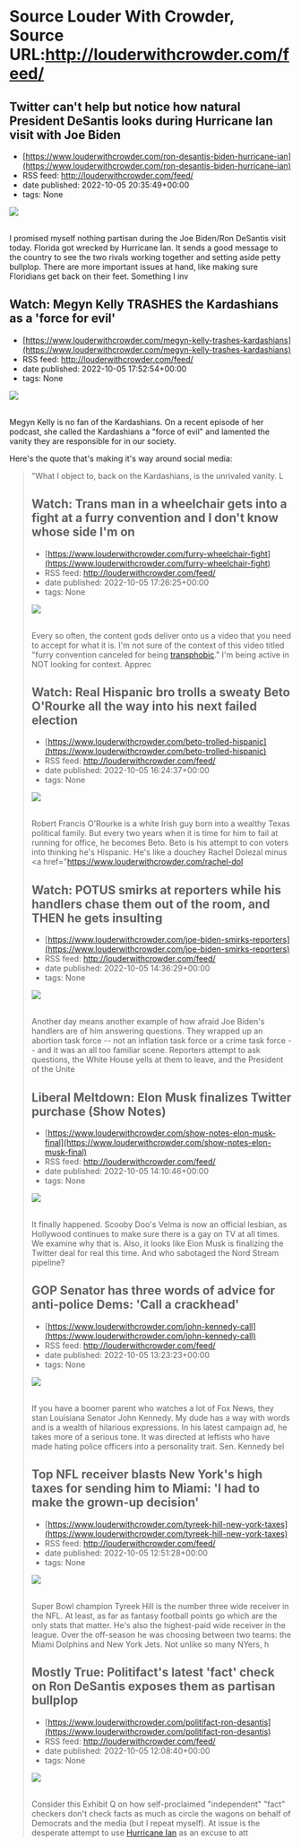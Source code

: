 # Source Louder With Crowder, Source URL:http://louderwithcrowder.com/feed/

## Twitter can't help but notice how natural President DeSantis looks during Hurricane Ian visit with Joe Biden
 - [https://www.louderwithcrowder.com/ron-desantis-biden-hurricane-ian](https://www.louderwithcrowder.com/ron-desantis-biden-hurricane-ian)
 - RSS feed: http://louderwithcrowder.com/feed/
 - date published: 2022-10-05 20:35:49+00:00
 - tags: None

<img src="https://www.louderwithcrowder.com/media-library/image.jpg?id=31870232&amp;width=1245&amp;height=700&amp;coordinates=0%2C0%2C0%2C118" /><br /><br /><p>I promised myself nothing partisan during the Joe Biden/Ron DeSantis visit today. Florida got wrecked by Hurricane Ian. It sends a good message to the country to see the two rivals working together and setting aside petty bullplop. There are more important issues at hand, like making sure Floridians get back on their feet. Something I inv

## Watch: Megyn Kelly TRASHES the Kardashians as a 'force for evil'
 - [https://www.louderwithcrowder.com/megyn-kelly-trashes-kardashians](https://www.louderwithcrowder.com/megyn-kelly-trashes-kardashians)
 - RSS feed: http://louderwithcrowder.com/feed/
 - date published: 2022-10-05 17:52:54+00:00
 - tags: None

<img src="https://www.louderwithcrowder.com/media-library/image.png?id=31869746&amp;width=1245&amp;height=700&amp;coordinates=0%2C0%2C0%2C118" /><br /><br /><p>Megyn Kelly is no fan of the Kardashians. On a recent episode of her podcast, she called the Kardashians a "force of evil" and lamented the vanity they are responsible for in our society.</p><p>Here's the quote that's making it's way around social media:</p><blockquote>"What I object to, back on the Kardashians, is the unrivaled vanity. L

## Watch: Trans man in a wheelchair gets into a fight at a furry convention and I don't know whose side I'm on
 - [https://www.louderwithcrowder.com/furry-wheelchair-fight](https://www.louderwithcrowder.com/furry-wheelchair-fight)
 - RSS feed: http://louderwithcrowder.com/feed/
 - date published: 2022-10-05 17:26:25+00:00
 - tags: None

<img src="https://www.louderwithcrowder.com/media-library/image.png?id=31868413&amp;width=1245&amp;height=700&amp;coordinates=0%2C59%2C0%2C59" /><br /><br /><p>Every so often, the content gods deliver onto us a video that you need to accept for what it is. I'm not sure of the context of this video titled "furry convention canceled for being <a href="https://www.louderwithcrowder.com/misogynists-womens-bathroom" target="_blank">transphobic</a>." I'm being active in NOT looking for context. Apprec

## Watch: Real Hispanic bro trolls a sweaty Beto O'Rourke all the way into his next failed election
 - [https://www.louderwithcrowder.com/beto-trolled-hispanic](https://www.louderwithcrowder.com/beto-trolled-hispanic)
 - RSS feed: http://louderwithcrowder.com/feed/
 - date published: 2022-10-05 16:24:37+00:00
 - tags: None

<img src="https://www.louderwithcrowder.com/media-library/image.png?id=31865489&amp;width=1200&amp;height=400&amp;coordinates=0%2C258%2C0%2C154" /><br /><br /><p>Robert Francis O'Rourke is a white Irish guy born into a wealthy Texas political family. But every two years when it is time for him to fail at running for office, he becomes Beto. Beto is his attempt to con voters into thinking he's Hispanic. He's like a douchey Rachel Dolezal minus <a href="https://www.louderwithcrowder.com/rachel-dol

## Watch: POTUS smirks at reporters while his handlers chase them out of the room, and THEN he gets insulting
 - [https://www.louderwithcrowder.com/joe-biden-smirks-reporters](https://www.louderwithcrowder.com/joe-biden-smirks-reporters)
 - RSS feed: http://louderwithcrowder.com/feed/
 - date published: 2022-10-05 14:36:29+00:00
 - tags: None

<img src="https://www.louderwithcrowder.com/media-library/image.png?id=31865068&amp;width=1200&amp;height=800&amp;coordinates=13%2C0%2C11%2C0" /><br /><br /><p>Another day means another example of how afraid Joe Biden's handlers are of him answering questions. They wrapped up an abortion task force -- not an inflation task force or a crime task force -- and it was an all too familiar scene. Reporters attempt to ask questions, the White House yells at them to leave, and the President of the Unite

## Liberal Meltdown: Elon Musk finalizes Twitter purchase (Show Notes)
 - [https://www.louderwithcrowder.com/show-notes-elon-musk-final](https://www.louderwithcrowder.com/show-notes-elon-musk-final)
 - RSS feed: http://louderwithcrowder.com/feed/
 - date published: 2022-10-05 14:10:46+00:00
 - tags: None

<img src="https://www.louderwithcrowder.com/media-library/image.jpg?id=31864989&amp;width=1245&amp;height=700&amp;coordinates=0%2C0%2C0%2C1" /><br /><br /><p>It finally happened. Scooby Doo's Velma is now an official lesbian, as Hollywood continues to make sure there is a gay on TV at all times. We examine why that is. Also, it looks like Elon Musk is finalizing the Twitter deal for real this time. And who sabotaged the Nord Stream pipeline?</p><p class="shortcode-media shortcode-media-youtube">

## GOP Senator has three words of advice for anti-police Dems: 'Call a crackhead'
 - [https://www.louderwithcrowder.com/john-kennedy-call](https://www.louderwithcrowder.com/john-kennedy-call)
 - RSS feed: http://louderwithcrowder.com/feed/
 - date published: 2022-10-05 13:23:23+00:00
 - tags: None

<img src="https://www.louderwithcrowder.com/media-library/image.png?id=31864522&amp;width=1245&amp;height=700&amp;coordinates=0%2C33%2C0%2C85" /><br /><br /><p>If you have a boomer parent who watches a lot of Fox News, they stan Louisiana Senator John Kennedy.  My dude has a way with words and is a wealth of hilarious expressions. In his latest campaign ad, he takes more of a serious tone. It was directed at leftists who have made hating police officers into a personality trait. Sen. Kennedy bel

## Top NFL receiver blasts New York's high taxes for sending him to Miami: 'I had to make the grown-up decision'
 - [https://www.louderwithcrowder.com/tyreek-hill-new-york-taxes](https://www.louderwithcrowder.com/tyreek-hill-new-york-taxes)
 - RSS feed: http://louderwithcrowder.com/feed/
 - date published: 2022-10-05 12:51:28+00:00
 - tags: None

<img src="https://www.louderwithcrowder.com/media-library/image.png?id=31864327&amp;width=1200&amp;height=600&amp;coordinates=0%2C58%2C0%2C140" /><br /><br /><p>Super Bowl champion Tyreek Hill is the number three wide receiver in the NFL. At least, as far as fantasy football points go which are the only stats that matter. He's also the highest-paid wide receiver in the league. Over the off-season he was choosing between two teams: the Miami Dolphins and New York Jets. Not unlike so many NYers, h

## Mostly True: Politifact's latest 'fact' check on Ron DeSantis exposes them as partisan bullplop
 - [https://www.louderwithcrowder.com/politifact-ron-desantis](https://www.louderwithcrowder.com/politifact-ron-desantis)
 - RSS feed: http://louderwithcrowder.com/feed/
 - date published: 2022-10-05 12:08:40+00:00
 - tags: None

<img src="https://www.louderwithcrowder.com/media-library/image.png?id=31864246&amp;width=1245&amp;height=700&amp;coordinates=0%2C0%2C0%2C118" /><br /><br /><p>Consider this Exhibit Q on how self-proclaimed "independent" "fact" checkers don't check facts as much as circle the wagons on behalf of Democrats and the media (but I repeat myself). At issue is the desperate attempt to use <a href="https://www.louderwithcrowder.com/hurricane-ian-fjb" target="_blank">Hurricane Ian</a> as an excuse to att
